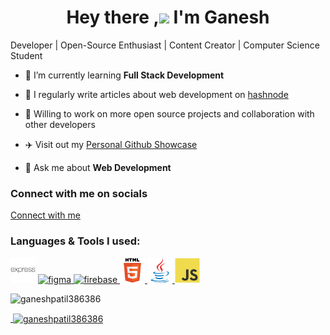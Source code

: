 
<h1 align="center">Hey there ,<img src="https://raw.githubusercontent.com/TheDudeThatCode/TheDudeThatCode/master/Assets/Hi.gif"> I'm Ganesh </h1>

<p>  Developer | Open-Source Enthusiast | Content Creator | Computer Science Student </p>


- 🌱 I’m currently learning **Full Stack Development**

- 📝 I regularly write articles about web development on [hashnode](https://hashnode.com/@patilganesh1010)

- 🎯 Willing to work on more open source projects and collaboration with other developers

- ✈️ Visit out my [Personal Github Showcase](https://ganesh-githubshowcase.netlify.app/)

- 💬 Ask me about **Web Development**

<h3>Connect with me on socials</h3>

[Connect with me](https://linktr.ee/ganeshpatil0101)


<h3 align="left">Languages & Tools I used:</h3>
 <img src="https://raw.githubusercontent.com/devicons/devicon/master/icons/express/express-original-wordmark.svg" alt="express" width="40" height="40"/> </a> <a href="https://www.figma.com/" target="_blank"> <img src="https://www.vectorlogo.zone/logos/figma/figma-icon.svg" alt="figma" width="40" height="40"/> </a> <a href="https://firebase.google.com/" target="_blank"> <img src="https://www.vectorlogo.zone/logos/firebase/firebase-icon.svg" alt="firebase" width="40" height="40"/> </a> <a href="https://www.w3.org/html/" target="_blank"> <img src="https://raw.githubusercontent.com/devicons/devicon/master/icons/html5/html5-original-wordmark.svg" alt="html5" width="40" height="40"/> </a> <a href="https://www.java.com" target="_blank"> <img src="https://raw.githubusercontent.com/devicons/devicon/master/icons/java/java-original.svg" alt="java" width="40" height="40"/> </a> <a href="https://developer.mozilla.org/en-US/docs/Web/JavaScript" target="_blank"> <img src="https://raw.githubusercontent.com/devicons/devicon/master/icons/javascript/javascript-original.svg" alt="javascript" width="40" height="40"/> </a> <a href="https://laravel.com/" target="_blank"> 

<p><img align="left" src="https://github-readme-stats.vercel.app/api/top-langs?username=ganeshpatil386386&show_icons=true&locale=en&layout=compact" alt="ganeshpatil386386" /></p>
<br>
<p>&nbsp;<img align="center" src="https://github-readme-stats.vercel.app/api?username=ganeshpatil386386&show_icons=true&locale=en" alt="ganeshpatil386386" /></p>
